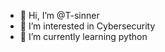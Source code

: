 - 👋 Hi, I’m @T-sinner
- 👀 I’m interested in Cybersecurity
- 🌱 I’m currently learning python

<!---
T-sinner/T-sinner is a ✨ special ✨ repository because its `README.md` (this file) appears on your GitHub profile.
You can click the Preview link to take a look at your changes.
--->
